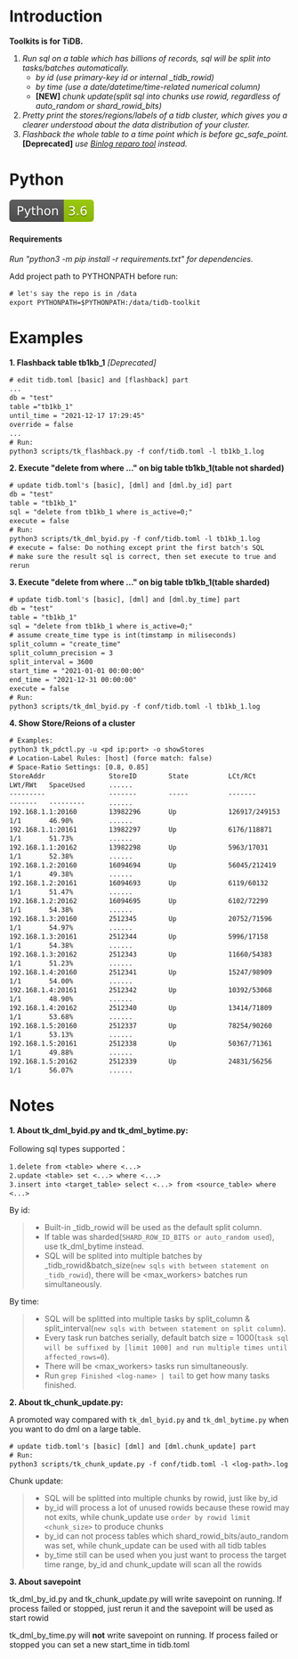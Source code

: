# Introduction
**Toolkits is for TiDB.**
1. *Run sql on a table which has billions of records, sql will be split into tasks/batches automatically.*
    * *by id (use primary-key id or internal _tidb_rowid)*
    * *by time (use a date/datetime/time-related numerical column)* 
    * **[NEW]** *chunk update(split sql into chunks use rowid, regardless of auto_random or shard_rowid_bits)* 
2. *Pretty print the stores/regions/labels of a tidb cluster, which gives you a clearer understood about the data distribution of your cluster.*
3. *Flashback the whole table to a time point which is before gc_safe_point.* **[Deprecated]**  *use [Binlog reparo tool](https://github.com/realcp1018/tidb-binlog) instead.*

# Python
![py1](images/1.svg)

#### Requirements 
*Run "python3 -m pip install -r requirements.txt" for dependencies.*

Add project path to PYTHONPATH before run:
```
# let's say the repo is in /data
export PYTHONPATH=$PYTHONPATH:/data/tidb-toolkit
```

# Examples
**1. Flashback table tb1kb_1** *[Deprecated]*
```
# edit tidb.toml [basic] and [flashback] part
...
db = "test"
table ="tb1kb_1"
until_time = "2021-12-17 17:29:45"
override = false
...
# Run:
python3 scripts/tk_flashback.py -f conf/tidb.toml -l tb1kb_1.log
```
**2. Execute "delete from where ..." on big table tb1kb_1(table not sharded)**
```
# update tidb.toml's [basic], [dml] and [dml.by_id] part
db = "test"
table = "tb1kb_1"
sql = "delete from tb1kb_1 where is_active=0;"
execute = false
# Run:
python3 scripts/tk_dml_byid.py -f conf/tidb.toml -l tb1kb_1.log
# execute = false: Do nothing except print the first batch's SQL 
# make sure the result sql is correct, then set execute to true and rerun
```
**3. Execute "delete from where ..." on big table tb1kb_1(table sharded)**
```
# update tidb.toml's [basic], [dml] and [dml.by_time] part
db = "test"
table = "tb1kb_1"
sql = "delete from tb1kb_1 where is_active=0;"
# assume create_time type is int(timstamp in miliseconds)
split_column = "create_time"
split_column_precision = 3
split_interval = 3600
start_time = "2021-01-01 00:00:00"
end_time = "2021-12-31 00:00:00"
execute = false
# Run:
python3 scripts/tk_dml_byid.py -f conf/tidb.toml -l tb1kb_1.log
```
**4. Show Store/Reions of a cluster**
```
# Examples:
python3 tk_pdctl.py -u <pd ip:port> -o showStores
# Location-Label Rules: [host] (force match: false)
# Space-Ratio Settings: [0.8, 0.85]
StoreAddr                StoreID        State          LCt/RCt        LWt/RWt   SpaceUsed      ......
---------                -------        -----          -------        -------   ---------      ......
192.168.1.1:20160        13982296       Up             126917/249153  1/1       46.90%         ......
192.168.1.1:20161        13982297       Up             6176/118871    1/1       51.73%         ......
192.168.1.1:20162        13982298       Up             5963/17031     1/1       52.38%         ......
192.168.1.2:20160        16094694       Up             56045/212419   1/1       49.38%         ......
192.168.1.2:20161        16094693       Up             6119/60132     1/1       51.47%         ......
192.168.1.2:20162        16094695       Up             6102/72299     1/1       54.38%         ......
192.168.1.3:20160        2512345        Up             20752/71596    1/1       54.97%         ......
192.168.1.3:20161        2512344        Up             5996/17158     1/1       54.38%         ......
192.168.1.3:20162        2512343        Up             11660/54383    1/1       51.23%         ......
192.168.1.4:20160        2512341        Up             15247/98909    1/1       54.00%         ......
192.168.1.4:20161        2512342        Up             10392/53068    1/1       48.90%         ......
192.168.1.4:20162        2512340        Up             13414/71809    1/1       53.68%         ......
192.168.1.5:20160        2512337        Up             78254/90260    1/1       53.13%         ......
192.168.1.5:20161        2512338        Up             50367/71361    1/1       49.88%         ......
192.168.1.5:20162        2512339        Up             24831/56256    1/1       56.07%         ......
```

# Notes
**1. About tk_dml_byid.py and tk_dml_bytime.py:**

Following sql types supported：
```
1.delete from <table> where <...>
2.update <table> set <...> where <...>
3.insert into <target_table> select <...> from <source_table> where <...>
```
By id:
>* Built-in _tidb_rowid will be used as the default split column.
>* If table was sharded(`SHARD_ROW_ID_BITS or auto_random used`), use tk_dml_bytime instead.
>* SQL will be splited into multiple batches by _tidb_rowid&batch_size(`new sqls with between statement on _tidb_rowid`), there will be <max_workers> batches run simultaneously.

By time:
>* SQL will be splitted into multiple tasks by split_column & split_interval(`new sqls with between statement on split column`).
>* Every task run batches serially, default batch size = 1000(`task sql will be suffixed by [limit 1000] and run multiple times until affected_rows=0`).
>* There will be <max_workers> tasks run simultaneously.
>* Run `grep Finished <log-name> | tail` to get how many tasks finished.

**2. About tk_chunk_update.py:**

A promoted way compared with `tk_dml_byid.py` and `tk_dml_bytime.py` when you want to do dml on a large table.
```
# update tidb.toml's [basic] [dml] and [dml.chunk_update] part
# Run:
python3 scripts/tk_chunk_update.py -f conf/tidb.toml -l <log-path>.log
```
Chunk update:
>* SQL will be splitted into multiple chunks by rowid, just like by_id
>* by_id will process a lot of unused rowids because these rowid may not exits, while chunk_update use `order by rowid limit <chunk_size>` to produce chunks    
>* by_id can not process tables which shard_rowid_bits/auto_random was set, while chunk_update can be used with all tidb tables
>* by_time still can be used when you just want to process the target time range, by_id and chunk_update will scan all the rowids

**3. About savepoint**

tk_dml_by_id.py and tk_chunk_update.py will write savepoint on running.
If process failed or stopped, just rerun it and the savepoint will be used as start rowid

tk_dml_by_time.py will **not** write savepoint on running. If process failed or stopped you can set a new 
start_time in tidb.toml